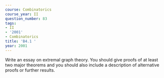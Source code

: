 ```yaml
---
course: Combinatorics
course_year: II
question_number: 83
tags:
- II
- '2001'
- Combinatorics
title: 'B4.1 '
year: 2001
---
```



Write an essay on extremal graph theory. You should give proofs of at least two major theorems and you should also include a description of alternative proofs or further results.